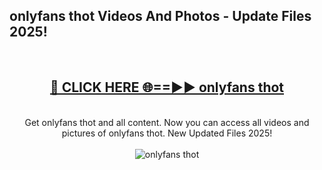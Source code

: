 <h2>onlyfans thot Videos And Photos - Update Files 2025!</h2>
<br>
<div align="center">
<h2><a href="https://linkcuts.com/hfmhzwbr" rel="nofollow">🔴 CLICK HERE 🌐==►► onlyfans thot</a></h2>
<br>
Get onlyfans thot and all content. Now you can access all videos and pictures of onlyfans thot. New Updated Files 2025!
<br>
<br>
<a href="https://linkcuts.com/hfmhzwbr" rel="nofollow" data-target="animated-image.originalLink"><img src="https://i.ibb.co.com/WyWwxjT/player-gif2.gif" alt="onlyfans thot" style="max-width: 100%; display: inline-block;" data-target="animated-image.originalImage"></a>
</div>
<br>